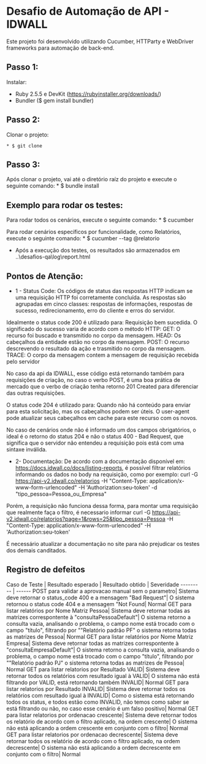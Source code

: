 # Desafio de Automação de API - IDWALL
Este projeto foi desenvolvido utilizando Cucumber, HTTParty e WebDriver frameworks para automação de back-end.

## Passo 1:

Instalar:
* Ruby 2.5.5 e DevKit (https://rubyinstaller.org/downloads/)
* Bundler ($ gem install bundler)

## Passo 2:
Clonar o projeto:

    * $ git clone

## Passo 3:
Após clonar o projeto, vai até o diretório raíz do projeto e execute o seguinte comando:
    * $ bundle install

## Exemplo para rodar os testes:
Para rodar todos os cenários, execute o seguinte comando:
    * $ cucumber

Para rodar cenários específicos por funcionalidade, como Relatórios, execute o seguinte comando:
    * $ cucumber --tag @relatorio

* Após a execução dos testes, os resultados são armazenados em ..\desafios-qa\log\report.html

## Pontos de Atenção:
* 1 - Status Code:
Os códigos de status das respostas HTTP indicam se uma requisição HTTP foi corretamente concluída. As respostas são agrupadas em cinco classes: respostas de informações, respostas de sucesso, redirecionamento, erro do cliente e erros do servidor.

Idealmente o status code 200 é utilizado para:
Requisição bem sucedida. O significado do sucesso varia de acordo com o método HTTP:
GET: O recurso foi buscado e transmitido no corpo da mensagem.
HEAD: Os cabeçalhos da entidade estão no corpo da mensagem.
POST: O recurso descrevendo o resultado da ação e trasmitido no corpo da mensagem.
TRACE: O corpo da mensagem contem a mensagem de requisição recebida pelo servidor

No caso da api da IDWALL, esse código está retornando também para requisições de criação, no caso o verbo POST, é uma boa prática de mercado que o verbo de criação tenha retorno 201 Created para diferenciar das outras requisições.

O status code 204 é utilizado para:
Quando não há conteúdo para enviar para esta solicitação, mas os cabeçalhos podem ser úteis. O user-agent pode atualizar seus cabeçalhos em cache para este recurso com os novos.

No caso de cenários onde não é informado um dos campos obrigatórios, o ideal é o retorno do status 204 e não o status 400 - Bad Request, que significa que o servidor não entendeu a requisição pois está com uma sintaxe inválida.

* 2- Documentação:
De acordo com a documentação disponível em: https://docs.idwall.co/docs/listing-reports, é possível filtrar relatórios informando os dados no body na requisição, como por exemplo:
curl -G https://api-v2.idwall.co/relatorios
-H "Content-Type: application/x-www-form-urlencoded"
-H 'Authorization:seu-token'
-d "tipo_pessoa=Pessoa_ou_Empresa"

Porém, a requisição não funciona dessa forma, para montar uma requisição que realmente faça o filtro, é necessario informar 
curl -G https://api-v2.idwall.co/relatorios?page=1&rows=25&tipo_pessoa=Pessoa
-H "Content-Type: application/x-www-form-urlencoded"
-H 'Authorization:seu-token'

É necessário atualizar a documentação no site para não prejudicar os testes dos demais canditados.

## Registro de defeitos
Caso de Teste | Resultado esperado | Resultado obtido | Severidade
--------- 	  | ------
POST para validar a aprovacao manual sem o parametro| Sistema deve retornar o status_code 400 e a mensagem "Bad Request"| O sistema retornou o status code 404 e a mensagem "Not Found| Normal
GET para listar relatórios por Nome Matriz Pessoa| Sistema deve retornar todas as matrizes correspontente à "consultaPessoaDefault"| O sistema retorno a consulta vazia, analisando o problema, o campo nome está trocado com o campo "título", filtrando por ""Relatório padrão PF" o sistema retorna todas as matrizes de Pessoa| Normal
GET para listar relatórios por Nome Matriz Empresa| Sistema deve retornar todas as matrizes correspontente à "consultaEmpresaDefault"| O sistema retorno a consulta vazia, analisando o problema, o campo nome está trocado com o campo "título", filtrando por ""Relatório padrão PJ" o sistema retorna todas as matrizes de Pessoa| Normal
GET para listar relatorios por Resultado VALID| Sistema deve retornar todos os relatórios com resultado igual à VALID| O sistema não está filtrando por VALID, está retornando também INVALID| Normal
GET para listar relatorios por Resultado INVALID| Sistema deve retornar todos os relatórios com resultado igual à INVALID| Como o sistema está retornando todos os status, e todos estão como INVALID, não temos como saber se está filtrando ou não, no caso esse cenário é um falso positivo| Normal
GET para listar relatorios por ordenacao crescente| Sistema deve retornar todos os relatório de acordo com o filtro aplicado, na ordem crescente| O sistema não está aplicando a ordem crescente em conjunto com o filtro| Normal
GET para listar relatorios por ordenacao decrescente| Sistema deve retornar todos os relatório de acordo com o filtro aplicado, na ordem decrescente| O sistema não está aplicando a ordem decrescente em conjunto com o filtro| Normal